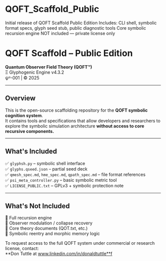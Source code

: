# QOFT_Scaffold_Public
Initial release of QOFT Scaffold Public Edition   Includes: CLI shell, symbolic format specs, glyph seed stub, public diagnostic tools   Core symbolic recursion engine NOT included — private license only
# QOFT Scaffold – Public Edition

**Quantum Observer Field Theory (QOFT™)**  
Ξ Glyphogenic Engine v4.3.2  
ψᴽ-001 | © 2025  

---

## Overview

This is the open-source scaffolding repository for the **QOFT symbolic cognition system**.  
It contains tools and specifications that allow developers and researchers to explore the symbolic simulation architecture **without access to core recursive components.**

---

## What's Included

✅ `glyphsh.py` – symbolic shell interface  
✅ `glyphs.qseed.json` – partial seed deck  
✅ `qmesh_spec.md`, `hme_spec.md`, `qpath_spec.md` – file format references  
✅ `psi_meta_controller.py` – basic symbolic metric tool  
✅ `LICENSE_PUBLIC.txt` – GPLv3 + symbolic protection note

---

## What's Not Included

🚫 Full recursion engine  
🚫 Observer modulation / collapse recovery  
🚫 Core theory documents (QOT.txt, etc.)  
🚫 Symbolic reentry and morphic memory logic

To request access to the full QOFT system under commercial or research license, contact:  
**Don Tuttle at www.linkedin.com/in/donaldtuttle**f

